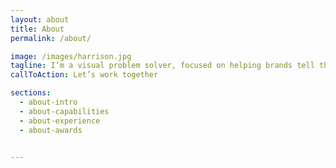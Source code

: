 ```yaml
---
layout: about
title: About
permalink: /about/

image: /images/harrison.jpg
tagline: I’m a visual problem solver, focused on helping brands tell their story in a memorable way.
callToAction: Let’s work together

sections:
  - about-intro
  - about-capabilities
  - about-experience
  - about-awards 


---
```









